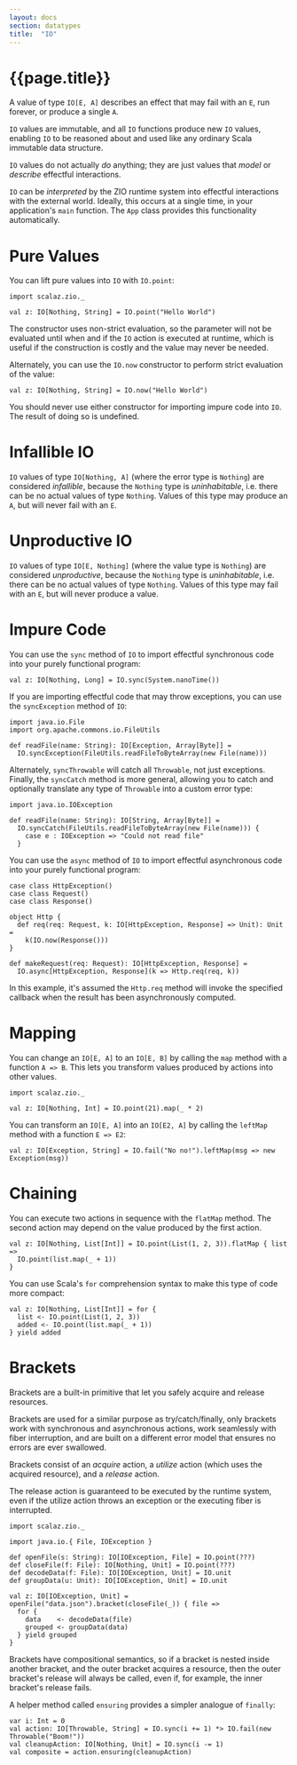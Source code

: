 ```yaml
---
layout: docs
section: datatypes
title:  "IO"
---
```


# {{page.title}}

A value of type `IO[E, A]` describes an effect that may fail with an `E`, run forever, or produce a single `A`.

`IO` values are immutable, and all `IO` functions produce new `IO` values, enabling `IO` to be reasoned about and used like any ordinary Scala immutable data structure.

`IO` values do not actually _do_ anything; they are just values that _model_ or _describe_ effectful interactions.

`IO` can be _interpreted_ by the ZIO runtime system into effectful interactions with the external world. Ideally, this occurs at a single time, in your application's `main` function. The `App` class provides this functionality automatically.

# Pure Values

You can lift pure values into `IO` with `IO.point`:

```tut:silent
import scalaz.zio._

val z: IO[Nothing, String] = IO.point("Hello World")
```

The constructor uses non-strict evaluation, so the parameter will not be evaluated until when and if the `IO` action is executed at runtime, which is useful if the construction is costly and the value may never be needed.

Alternately, you can use the `IO.now` constructor to perform strict evaluation of the value:

```tut:silent
val z: IO[Nothing, String] = IO.now("Hello World")
```

You should never use either constructor for importing impure code into `IO`. The result of doing so is undefined.

# Infallible IO

`IO` values of type `IO[Nothing, A]` (where the error type is `Nothing`) are considered _infallible_,
because the `Nothing` type is _uninhabitable_, i.e. there can be no actual values of type `Nothing`. Values of this type may produce an `A`, but will never fail with an `E`.

# Unproductive IO

`IO` values of type `IO[E, Nothing]` (where the value type is `Nothing`) are considered _unproductive_,
because the `Nothing` type is _uninhabitable_, i.e. there can be no actual values of type `Nothing`. Values of this type may fail with an `E`, but will never produce a value.

# Impure Code

You can use the `sync` method of `IO` to import effectful synchronous code into your purely functional program:

```tut:silent
val z: IO[Nothing, Long] = IO.sync(System.nanoTime())
```

If you are importing effectful code that may throw exceptions, you can use the `syncException` method of `IO`:

```tut:silent
import java.io.File
import org.apache.commons.io.FileUtils

def readFile(name: String): IO[Exception, Array[Byte]] =
  IO.syncException(FileUtils.readFileToByteArray(new File(name)))
```

Alternately, `syncThrowable` will catch all `Throwable`, not just exceptions. Finally, the `syncCatch` method is more general, allowing you to catch and optionally translate any type of `Throwable` into a custom error type:

```tut:silent
import java.io.IOException

def readFile(name: String): IO[String, Array[Byte]] =
  IO.syncCatch(FileUtils.readFileToByteArray(new File(name))) {
    case e : IOException => "Could not read file"
  }
```

You can use the `async` method of `IO` to import effectful asynchronous code into your purely functional program:

```tut:invisible
case class HttpException()
case class Request()
case class Response()

object Http {
  def req(req: Request, k: IO[HttpException, Response] => Unit): Unit =
    k(IO.now(Response()))
}
```

```tut:silent
def makeRequest(req: Request): IO[HttpException, Response] =
  IO.async[HttpException, Response](k => Http.req(req, k))
```

In this example, it's assumed the `Http.req` method will invoke the specified callback when the result has been asynchronously computed.

# Mapping

You can change an `IO[E, A]` to an `IO[E, B]` by calling the `map` method with a function `A => B`. This lets you transform values produced by actions into other values.

```tut:silent
import scalaz.zio._

val z: IO[Nothing, Int] = IO.point(21).map(_ * 2)
```

You can transform an `IO[E, A]` into an `IO[E2, A]` by calling the `leftMap` method with a function `E => E2`:

```tut:silent
val z: IO[Exception, String] = IO.fail("No no!").leftMap(msg => new Exception(msg))
```

# Chaining

You can execute two actions in sequence with the `flatMap` method. The second action may depend on the value produced by the first action.

```tut:silent
val z: IO[Nothing, List[Int]] = IO.point(List(1, 2, 3)).flatMap { list =>
  IO.point(list.map(_ + 1))
}
```

You can use Scala's `for` comprehension syntax to make this type of code more compact:

```tut:silent
val z: IO[Nothing, List[Int]] = for {
  list <- IO.point(List(1, 2, 3))
  added <- IO.point(list.map(_ + 1))
} yield added
```

# Brackets

Brackets are a built-in primitive that let you safely acquire and release resources.

Brackets are used for a similar purpose as try/catch/finally, only brackets work with synchronous and asynchronous actions, work seamlessly with fiber interruption, and are built on a different error model that ensures no errors are ever swallowed.

Brackets consist of an *acquire* action, a *utilize* action (which uses the acquired resource), and a *release* action.

The release action is guaranteed to be executed by the runtime system, even if the utilize action throws an exception or the executing fiber is interrupted.

```tut:silent
import scalaz.zio._
```

```tut:invisible
import java.io.{ File, IOException }

def openFile(s: String): IO[IOException, File] = IO.point(???)
def closeFile(f: File): IO[Nothing, Unit] = IO.point(???)
def decodeData(f: File): IO[IOException, Unit] = IO.unit
def groupData(u: Unit): IO[IOException, Unit] = IO.unit
```

```tut:silent
val z: IO[IOException, Unit] = openFile("data.json").bracket(closeFile(_)) { file =>
  for {
    data    <- decodeData(file)
    grouped <- groupData(data)
  } yield grouped
}
```

Brackets have compositional semantics, so if a bracket is nested inside another bracket, and the outer bracket acquires a resource, then the outer bracket's release will always be called, even if, for example, the inner bracket's release fails.

A helper method called `ensuring` provides a simpler analogue of `finally`:

```tut:silent
var i: Int = 0
val action: IO[Throwable, String] = IO.sync(i += 1) *> IO.fail(new Throwable("Boom!"))
val cleanupAction: IO[Nothing, Unit] = IO.sync(i -= 1)
val composite = action.ensuring(cleanupAction)
```
